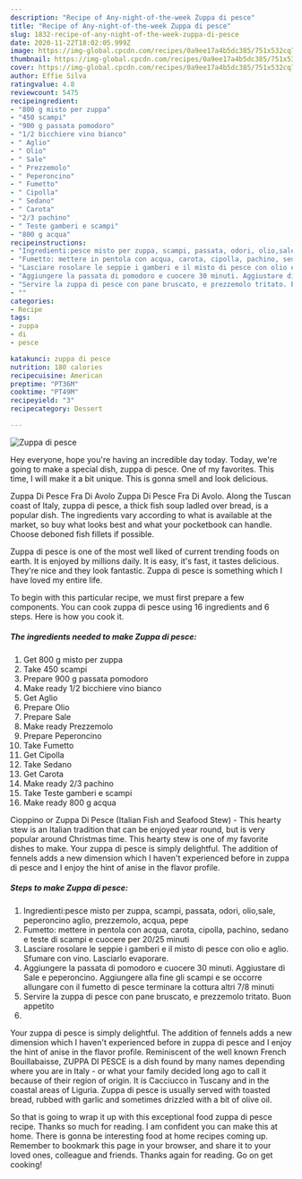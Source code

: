 ```yaml
---
description: "Recipe of Any-night-of-the-week Zuppa di pesce"
title: "Recipe of Any-night-of-the-week Zuppa di pesce"
slug: 1832-recipe-of-any-night-of-the-week-zuppa-di-pesce
date: 2020-11-22T18:02:05.999Z
image: https://img-global.cpcdn.com/recipes/0a9ee17a4b5dc385/751x532cq70/zuppa-di-pesce-recipe-main-photo.jpg
thumbnail: https://img-global.cpcdn.com/recipes/0a9ee17a4b5dc385/751x532cq70/zuppa-di-pesce-recipe-main-photo.jpg
cover: https://img-global.cpcdn.com/recipes/0a9ee17a4b5dc385/751x532cq70/zuppa-di-pesce-recipe-main-photo.jpg
author: Effie Silva
ratingvalue: 4.8
reviewcount: 5475
recipeingredient:
- "800 g misto per zuppa"
- "450 scampi"
- "900 g passata pomodoro"
- "1/2 bicchiere vino bianco"
- " Aglio"
- " Olio"
- " Sale"
- " Prezzemolo"
- " Peperoncino"
- " Fumetto"
- " Cipolla"
- " Sedano"
- " Carota"
- "2/3 pachino"
- " Teste gamberi e scampi"
- "800 g acqua"
recipeinstructions:
- "Ingredienti:pesce misto per zuppa, scampi, passata, odori, olio,sale, peperoncino aglio, prezzemolo, acqua, pepe"
- "Fumetto: mettere in pentola con acqua, carota, cipolla, pachino, sedano e teste di scampi e cuocere per 20/25 minuti"
- "Lasciare rosolare le seppie i gamberi e il misto di pesce con olio e aglio. Sfumare con vino. Lasciarlo evaporare."
- "Aggiungere la passata di pomodoro e cuocere 30 minuti. Aggiustare di Sale e peperoncino. Aggiungere alla fine gli scampi e se occorre allungare con il fumetto di pesce terminare la cottura altri 7/8 minuti"
- "Servire la zuppa di pesce con pane bruscato, e prezzemolo tritato. Buon appetito"
- ""
categories:
- Recipe
tags:
- zuppa
- di
- pesce

katakunci: zuppa di pesce 
nutrition: 180 calories
recipecuisine: American
preptime: "PT36M"
cooktime: "PT49M"
recipeyield: "3"
recipecategory: Dessert

---
```



![Zuppa di pesce](https://img-global.cpcdn.com/recipes/0a9ee17a4b5dc385/751x532cq70/zuppa-di-pesce-recipe-main-photo.jpg)

Hey everyone, hope you're having an incredible day today. Today, we're going to make a special dish, zuppa di pesce. One of my favorites. This time, I will make it a bit unique. This is gonna smell and look delicious.

Zuppa Di Pesce Fra Di Avolo Zuppa Di Pesce Fra Di Avolo. Along the Tuscan coast of Italy, zuppa di pesce, a thick fish soup ladled over bread, is a popular dish. The ingredients vary according to what is available at the market, so buy what looks best and what your pocketbook can handle. Choose deboned fish fillets if possible.

Zuppa di pesce is one of the most well liked of current trending foods on earth. It is enjoyed by millions daily. It is easy, it's fast, it tastes delicious. They're nice and they look fantastic. Zuppa di pesce is something which I have loved my entire life.


To begin with this particular recipe, we must first prepare a few components. You can cook zuppa di pesce using 16 ingredients and 6 steps. Here is how you cook it.

<!--inarticleads1-->

##### The ingredients needed to make Zuppa di pesce:

1. Get 800 g misto per zuppa
1. Take 450 scampi
1. Prepare 900 g passata pomodoro
1. Make ready 1/2 bicchiere vino bianco
1. Get  Aglio
1. Prepare  Olio
1. Prepare  Sale
1. Make ready  Prezzemolo
1. Prepare  Peperoncino
1. Take  Fumetto
1. Get  Cipolla
1. Take  Sedano
1. Get  Carota
1. Make ready 2/3 pachino
1. Take  Teste gamberi e scampi
1. Make ready 800 g acqua


Cioppino or Zuppa Di Pesce (Italian Fish and Seafood Stew) - This hearty stew is an Italian tradition that can be enjoyed year round, but is very popular around Christmas time. This hearty stew is one of my favorite dishes to make. Your zuppa di pesce is simply delightful. The addition of fennels adds a new dimension which I haven&#39;t experienced before in zuppa di pesce and I enjoy the hint of anise in the flavor profile. 

<!--inarticleads2-->

##### Steps to make Zuppa di pesce:

1. Ingredienti:pesce misto per zuppa, scampi, passata, odori, olio,sale, peperoncino aglio, prezzemolo, acqua, pepe
1. Fumetto: mettere in pentola con acqua, carota, cipolla, pachino, sedano e teste di scampi e cuocere per 20/25 minuti
1. Lasciare rosolare le seppie i gamberi e il misto di pesce con olio e aglio. Sfumare con vino. Lasciarlo evaporare.
1. Aggiungere la passata di pomodoro e cuocere 30 minuti. Aggiustare di Sale e peperoncino. Aggiungere alla fine gli scampi e se occorre allungare con il fumetto di pesce terminare la cottura altri 7/8 minuti
1. Servire la zuppa di pesce con pane bruscato, e prezzemolo tritato. Buon appetito
1. 


Your zuppa di pesce is simply delightful. The addition of fennels adds a new dimension which I haven&#39;t experienced before in zuppa di pesce and I enjoy the hint of anise in the flavor profile. Reminiscent of the well known French Bouillabaisse, ZUPPA DI PESCE is a dish found by many names depending where you are in Italy - or what your family decided long ago to call it because of their region of origin. It is Cacciucco in Tuscany and in the coastal areas of Liguria. Zuppa di pesce is usually served with toasted bread, rubbed with garlic and sometimes drizzled with a bit of olive oil. 

So that is going to wrap it up with this exceptional food zuppa di pesce recipe. Thanks so much for reading. I am confident you can make this at home. There is gonna be interesting food at home recipes coming up. Remember to bookmark this page in your browser, and share it to your loved ones, colleague and friends. Thanks again for reading. Go on get cooking!
